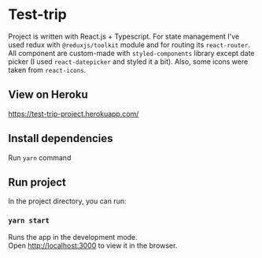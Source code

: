 # Test-trip

 Project is written with React.js + Typescript. For state management 
 I've used redux with `@reduxjs/toolkit` module and for
 routing its `react-router`. All component are custom-made 
 with `styled-components` library except date picker
 (I used `react-datepicker` and styled it a bit). Also, some
 icons were taken from `react-icons`.

## View on Heroku

https://test-trip-project.herokuapp.com/

## Install dependencies

Run `yarn` command

## Run project

In the project directory, you can run:

### `yarn start`

Runs the app in the development mode.\
Open [http://localhost:3000](http://localhost:3000) to view it in the browser.
